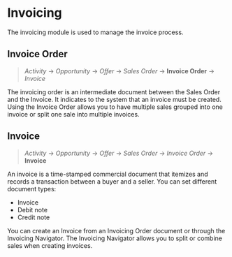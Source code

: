# Invoicing

The invoicing module is used to manage the invoice process.


## Invoice Order

> *Activity* → *Opportunity* → *Offer* → *Sales Order* → **Invoice Order** → *Invoice*

The invoicing order is an intermediate document between the Sales Order and the Invoice. It indicates to the system that an invoice must be created. Using the Invoice Order allows you to have multiple sales grouped into one invoice or split one sale into multiple invoices.


## Invoice

> *Activity* → *Opportunity* → *Offer* → *Sales Order* → *Invoice Order* → **Invoice**

An invoice is a time-stamped commercial document that itemizes and records a transaction between a buyer and a seller. You can set different document types:
* Invoice
* Debit note
* Credit note

You can create an Invoice from an Invoicing Order document or through the Invoicing Navigator. The Invoicing Navigator allows you to split or combine sales when creating invoices.


